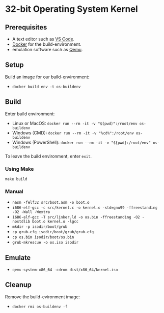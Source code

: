 # 32-bit Operating System Kernel

## Prerequisites

 - A text editor such as [VS Code](https://code.visualstudio.com/).
 - [Docker](https://www.docker.com/) for the build-environment.
 - emulation software such as [Qemu](https://www.qemu.org/).

## Setup

Build an image for our build-environment:
 - `docker build env -t os-buildenv`

## Build

Enter build environment:
 - Linux or MacOS: `docker run --rm -it -v "$(pwd)":/root/env os-buildenv`
 - Windows (CMD): `docker run --rm -it -v "%cd%":/root/env os-buildenv`
 - Windows (PowerShell): `docker run --rm -it -v "${pwd}:/root/env" os-buildenv`

To leave the build environment, enter `exit`.

### Using Make

`make build`

### Manual
- `nasm -felf32 src/boot.asm -o boot.o`
- `i686-elf-gcc -c src/kernel.c -o kernel.o -std=gnu99 -ffreestanding -O2 -Wall -Wextra`
- `i686-elf-gcc -T src/linker.ld -o os.bin -ffreestanding -O2 -nostdlib boot.o kernel.o -lgcc`
- `mkdir -p isodir/boot/grub`
- `cp grub.cfg isodir/boot/grub/grub.cfg`
- `cp os.bin isodir/boot/os.bin`
- `grub-mkrescue -o os.iso isodir`

## Emulate

 - `qemu-system-x86_64 -cdrom dist/x86_64/kernel.iso`

## Cleanup

Remove the build-evironment image:
 - `docker rmi os-buildenv -f`
